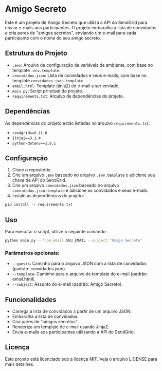# Amigo Secreto

Este é um projeto de Amigo Secreto que utiliza a API do SendGrid para enviar e-mails aos participantes. O projeto embaralha a lista de convidados e cria pares de "amigos secretos", enviando um e-mail para cada participante com o nome do seu amigo secreto.

## Estrutura do Projeto

- `.env`: Arquivo de configuração de variáveis de ambiente, com base no template `.env.template`.
- `convidados.json`: Lista de convidados e seus e-mails, com base no template `convidados.json.template`.
- `email.html`: Template (jinja2) do e-mail a ser enviado.
- `main.py`: Script principal do projeto.
- `requirements.txt`: Arquivo de dependências do projeto.

## Dependências

As dependências do projeto estão listadas no arquivo `requirements.txt`:

- `sendgrid==6.11.0`
- `jinja2==3.1.4`
- `python-dotenv==1.0.1`

## Configuração

1. Clone o repositório.
2. Crie um arquivo `.env` baseado no arquivo `.env.template` e adicione sua chave de API do SendGrid.
3. Crie um arquivo `convidados.json` baseado no arquivo `convidados.json.template` e adicione os convidados e seus e-mails.
4. Instale as dependências do projeto:

```sh
pip install -r requirements.txt
```

## Uso

Para executar o script, utilize o seguinte comando:

```sh
python main.py --from_email SEU_EMAIL --subject "Amigo Secreto"
```

### Parâmetros opcionais:

- `--guests`: Caminho para o arquivo JSON com a lista de convidados (padrão: convidados.json).
- `--template`: Caminho para o arquivo de template do e-mail (padrão: email.html).
- `--subject`: Assunto do e-mail (padrão: Amigo Secreto).

## Funcionalidades

- Carrega a lista de convidados a partir de um arquivo JSON.
- Embaralha a lista de convidados.
- Cria pares de "amigos secretos".
- Renderiza um template de e-mail usando Jinja2.
- Envia e-mails aos participantes utilizando a API do SendGrid.

## Licença

Este projeto está licenciado sob a licença MIT. Veja o arquivo LICENSE para mais detalhes.